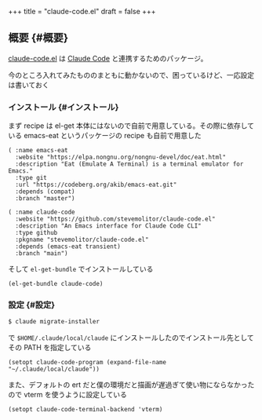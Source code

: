 +++
title = "claude-code.el"
draft = false
+++

## 概要 {#概要}

[claude-code.el](https://github.com/stevemolitor/claude-code.el) は [Claude Code](https://docs.anthropic.com/en/docs/claude-code/overview) と連携するためのパッケージ。

今のところ入れてみたもののまともに動かないので、困っているけど、一応設定は書いておく


### インストール {#インストール}

まず recipe は el-get 本体にはないので自前で用意している。その際に依存している emacs-eat というパッケージの recipe も自前で用意した

```emacs-lisp
( :name emacs-eat
  :website "https://elpa.nongnu.org/nongnu-devel/doc/eat.html"
  :description "Eat (Emulate A Terminal) is a terminal emulator for Emacs."
  :type git
  :url "https://codeberg.org/akib/emacs-eat.git"
  :depends (compat)
  :branch "master")
```

```emacs-lisp
( :name claude-code
  :website "https://github.com/stevemolitor/claude-code.el"
  :description "An Emacs interface for Claude Code CLI"
  :type github
  :pkgname "stevemolitor/claude-code.el"
  :depends (emacs-eat transient)
  :branch "main")
```

そして `el-get-bundle` でインストールしている

```emacs-lisp
(el-get-bundle claude-code)
```


### 設定 {#設定}

```bash
$ claude migrate-installer
```

で `$HOME/.claude/local/claude` にインストールしたのでインストール先としてその PATH を指定している

```emacs-lisp
(setopt claude-code-program (expand-file-name "~/.claude/local/claude"))
```

また、デフォルトの ert だと僕の環境だと描画が遅過ぎて使い物にならなかったので
vterm を使うように設定している

```emacs-lisp
(setopt claude-code-terminal-backend 'vterm)
```
